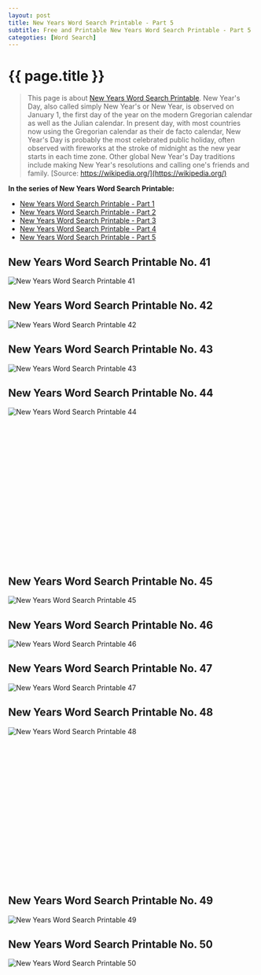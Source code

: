 ```yaml
---
layout: post
title: New Years Word Search Printable - Part 5
subtitle: Free and Printable New Years Word Search Printable - Part 5
categoties: [Word Search]
---
```

{{ page.title }}
================
> This page is about [New Years Word Search Printable](https://freecoloringpages.github.io/). New Year's Day, also called simply New Year's or New Year, is observed on January 1, the first day of the year on the modern Gregorian calendar as well as the Julian calendar. In present day, with most countries now using the Gregorian calendar as their de facto calendar, New Year's Day is probably the most celebrated public holiday, often observed with fireworks at the stroke of midnight as the new year starts in each time zone. Other global New Year's Day traditions include making New Year's resolutions and calling one's friends and family. [Source: https://wikipedia.org/](https://wikipedia.org/)

**In the series of New Years Word Search Printable:**

* [New Years Word Search Printable - Part 1](https://freecoloringpages.github.io/2017/11/21/New-Years-Word-Search-Printable-part-1.html)
* [New Years Word Search Printable - Part 2](https://freecoloringpages.github.io/2017/11/21/New-Years-Word-Search-Printable-part-2.html)
* [New Years Word Search Printable - Part 3](https://freecoloringpages.github.io/2017/11/21/New-Years-Word-Search-Printable-part-3.html)
* [New Years Word Search Printable - Part 4](https://freecoloringpages.github.io/2017/11/21/New-Years-Word-Search-Printable-part-4.html)
* [New Years Word Search Printable - Part 5](https://freecoloringpages.github.io/2017/11/21/New-Years-Word-Search-Printable-part-5.html)

## New Years Word Search Printable No. 41
![New Years Word Search Printable 41](https://freecoloringpages.github.io/img/New-Years-Word-Search-Printable%20(41).jpg "New Years Word Search Printable 41")

## New Years Word Search Printable No. 42
![New Years Word Search Printable 42](https://freecoloringpages.github.io/img/New-Years-Word-Search-Printable%20(42).jpg "New Years Word Search Printable 42")

## New Years Word Search Printable No. 43
![New Years Word Search Printable 43](https://freecoloringpages.github.io/img/New-Years-Word-Search-Printable%20(43).jpg "New Years Word Search Printable 43")

## New Years Word Search Printable No. 44
![New Years Word Search Printable 44](https://freecoloringpages.github.io/img/New-Years-Word-Search-Printable%20(44).jpg "New Years Word Search Printable 44")

<script async src="//pagead2.googlesyndication.com/pagead/js/adsbygoogle.js"></script><!-- Texxtonly --><ins class="adsbygoogle" style="display:inline-block;width:336px;height:280px" data-ad-client="ca-pub-6753140515841889" data-ad-slot="3207852233"></ins><script>(adsbygoogle = window.adsbygoogle || []).push({}); </script>

## New Years Word Search Printable No. 45
![New Years Word Search Printable 45](https://freecoloringpages.github.io/img/New-Years-Word-Search-Printable%20(45).jpg "New Years Word Search Printable 45")

## New Years Word Search Printable No. 46
![New Years Word Search Printable 46](https://freecoloringpages.github.io/img/New-Years-Word-Search-Printable%20(46).jpg "New Years Word Search Printable 46")

## New Years Word Search Printable No. 47
![New Years Word Search Printable 47](https://freecoloringpages.github.io/img/New-Years-Word-Search-Printable%20(47).jpg "New Years Word Search Printable 47")

## New Years Word Search Printable No. 48
![New Years Word Search Printable 48](https://freecoloringpages.github.io/img/New-Years-Word-Search-Printable%20(48).jpg "New Years Word Search Printable 48")

<script async src="//pagead2.googlesyndication.com/pagead/js/adsbygoogle.js"></script><!-- Texxtonly --><ins class="adsbygoogle" style="display:inline-block;width:336px;height:280px" data-ad-client="ca-pub-6753140515841889" data-ad-slot="3207852233"></ins><script>(adsbygoogle = window.adsbygoogle || []).push({}); </script>

## New Years Word Search Printable No. 49
![New Years Word Search Printable 49](https://freecoloringpages.github.io/img/New-Years-Word-Search-Printable%20(49).jpg "New Years Word Search Printable 49")

## New Years Word Search Printable No. 50
![New Years Word Search Printable 50](https://freecoloringpages.github.io/img/New-Years-Word-Search-Printable%20(50).jpg "New Years Word Search Printable 50")

